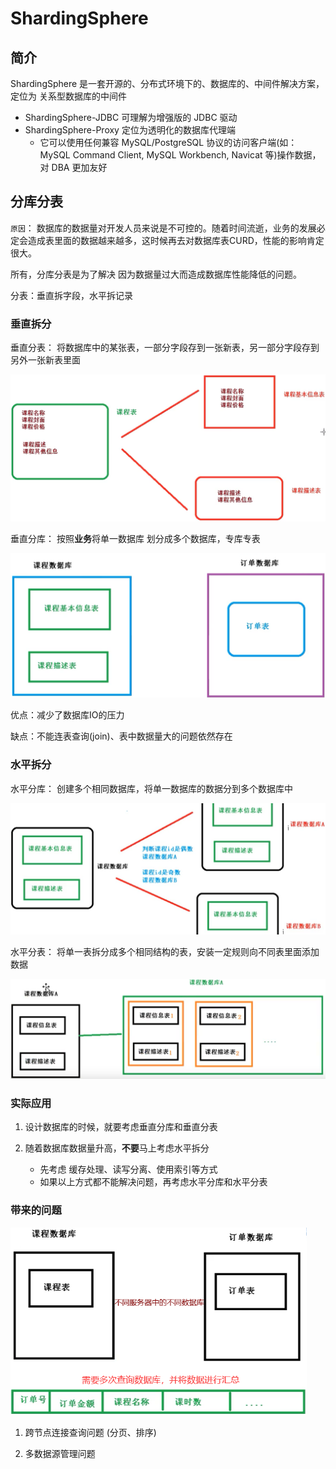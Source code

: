 # ShardingSphere



## 简介

ShardingSphere 是一套开源的、分布式环境下的、数据库的、中间件解决方案，定位为 关系型数据库的中间件

- ShardingSphere-JDBC 可理解为增强版的 JDBC 驱动
- ShardingSphere-Proxy 定位为透明化的数据库代理端
  - 它可以使用任何兼容 MySQL/PostgreSQL 协议的访问客户端(如：MySQL Command Client, MySQL Workbench, Navicat 等)操作数据，对 DBA 更加友好







## 分库分表



`原因`： 数据库的数据量对开发人员来说是不可控的。随着时间流逝，业务的发展必定会造成表里面的数据越来越多，这时候再去对数据库表CURD，性能的影响肯定很大。

所有，分库分表是为了解决 因为数据量过大而造成数据库性能降低的问题。

分表：垂直拆字段，水平拆记录





### 垂直拆分



垂直分表： 将数据库中的某张表，一部分字段存到一张新表，另一部分字段存到另外一张新表里面

<img src="ShardingSphere.assets/image-20200718213814136.png" alt="image-20200718213814136" style="zoom:50%;" />



垂直分库： 按照**业务**将单一数据库 划分成多个数据库，专库专表

<img src="ShardingSphere.assets/image-20200718214901012.png" alt="image-20200718214901012" style="zoom:50%;" />

优点：减少了数据库IO的压力

缺点：不能连表查询(join)、表中数据量大的问题依然存在





### 水平拆分

水平分库： 创建多个相同数据库，将单一数据库的数据分到多个数据库中

<img src="ShardingSphere.assets/image-20200718220217244.png" alt="image-20200718220217244" style="zoom:50%;" />

水平分表： 将单一表拆分成多个相同结构的表，安装一定规则向不同表里面添加数据

<img src="ShardingSphere.assets/image-20200718221109933.png" alt="image-20200718221109933" style="zoom:50%;" />



### 实际应用

1. 设计数据库的时候，就要考虑垂直分库和垂直分表

2. 随着数据库数据量升高，**不要**马上考虑水平拆分
   - 先考虑 缓存处理、读写分离、使用索引等方式
   - 如果以上方式都不能解决问题，再考虑水平分库和水平分表

  

### 带来的问题

<img src="ShardingSphere.assets/image-20200719162431368.png" alt="image-20200719162431368" style="zoom:70%;" />

1. 跨节点连接查询问题 (分页、排序)

2. 多数据源管理问题